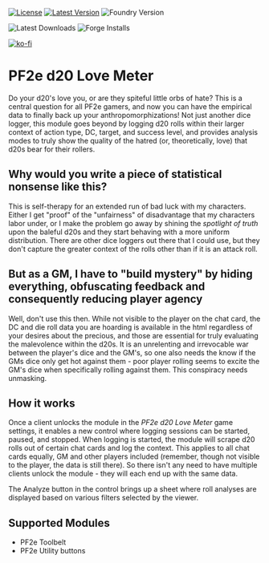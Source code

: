 [![License](https://img.shields.io/github/license/eligarf/pf2e-d20-love-meter?label=License)](LICENSE)
[![Latest Version](https://img.shields.io/github/v/release/eligarf/pf2e-d20-love-meter?display_name=tag&sort=semver&label=Latest%20Version)](https://github.com/eligarf/pf2e-d20-love-meter/releases/latest)
![Foundry Version](https://img.shields.io/endpoint?url=https://foundryshields.com/version?url=https%3A%2F%2Fraw.github.com%2Feligarf%2Fpf2e-d20-love-meter%2Frelease%2Fmodule.json)

![Latest Downloads](https://img.shields.io/github/downloads/eligarf/pf2e-d20-love-meter/latest/total?color=blue&label=latest%20downloads)
![Forge Installs](https://img.shields.io/badge/dynamic/json?label=Forge%20Installs&query=package.installs&suffix=%25&url=https%3A%2F%2Fforge-vtt.com%2Fapi%2Fbazaar%2Fpackage%2Fpf2e-pf2e-d20-love-meter&colorB=4aa94a)

[![ko-fi](https://ko-fi.com/img/githubbutton_sm.svg)](https://ko-fi.com/rule671908)

# PF2e d20 Love Meter

Do your d20's love you, or are they spiteful little orbs of hate? This is a central question for all PF2e gamers, and now you can have the empirical data to finally back up your anthropomorphizations! Not just another dice logger, this module goes beyond by logging d20 rolls within their larger context of action type, DC, target, and success level, and provides analysis modes to truly show the quality of the hatred (or, theoretically, love) that d20s bear for their rollers.

## Why would you write a piece of statistical nonsense like this?

This is self-therapy for an extended run of bad luck with my characters. Either I get "proof" of the "unfairness" of disadvantage that my characters labor under, or I make the problem go away by shining the _spotlight of truth_ upon the baleful d20s and they start behaving with a more uniform distribution. There are other dice loggers out there that I could use, but they don't capture the greater context of the rolls other than if it is an attack roll.

## But as a GM, I have to "build mystery" by hiding everything, obfuscating feedback and consequently reducing player agency

Well, don't use this then. While not visible to the player on the chat card, the DC and die roll data you are hoarding is available in the html regardless of your desires about the precious, and those are essential for truly evaluating the malevolence within the d20s. It is an unrelenting and irrevocable war between the player's dice and the GM's, so one also needs the know if the GMs dice only get hot against them - poor player rolling seems to excite the GM's dice when specifically rolling against them. This conspiracy needs unmasking.

## How it works

Once a client unlocks the module in the _PF2e d20 Love Meter_ game settings, it enables a new control where logging sessions can be started, paused, and stopped. When logging is started, the module will scrape d20 rolls out of certain chat cards and log the context. This applies to all chat cards equally, GM and other players included (remember, though not visible to the player, the data is still there). So there isn't any need to have multiple clients unlock the module - they will each end up with the same data.

The Analyze button in the control brings up a sheet where roll analyses are displayed based on various filters selected by the viewer.

## Supported Modules

- PF2e Toolbelt
- PF2e Utility buttons

